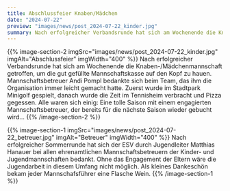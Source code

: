 ```yaml
---
title: Abschlussfeier Knaben/Mädchen
date: "2024-07-22"
preview: "images/news/post_2024-07-22_kinder.jpg"
summary: Nach erfolgreicher Verbandsrunde hat sich am Wochenende die Knaben-/Mädchenmannschaft getroffen, um die gut gefüllte Mannschaftskasse auf den Kopf zu hauen. Mannschaftsbetreuer Andi Pompl bedankte sich beim Team, das ihm die Organisation immer leicht gemacht hatte.
---
```


{{% image-section-2 imgSrc="images/news/post_2024-07-22_kinder.jpg" imgAlt="Abschlussfeier" imgWidth="400" %}}
Nach erfolgreicher Verbandsrunde hat sich am Wochenende die Knaben-/Mädchenmannschaft getroffen, um die gut gefüllte Mannschaftskasse auf den Kopf zu hauen. Mannschaftsbetreuer Andi Pompl bedankte sich beim Team, das ihm die Organisation immer leicht gemacht hatte. Zuerst wurde im Stadtpark Minigolf gespielt, danach wurde die Zeit im Tennisheim verbracht und Pizza gegessen. Alle waren sich einig: Eine tolle Saison mit einem engagierten Mannschaftsbetreuer, der bereits für die nächste Saison wieder gebucht wird...
{{% /image-section-2 %}}

{{% image-section-1 imgSrc="images/news/post_2024-07-22_betreuer.jpg" imgAlt="Betreuer" imgWidth="400" %}}
Nach erfolgreicher Sommerrunde hat sich der ESV durch Jugendleiter Matthias Hanauer bei allen ehrenamtlichen Mannschaftsbetreuern der Kinder- und Jugendmannschaften bedankt. Ohne das Engagement der Eltern wäre die Jugendarbeit in diesem Umfang nicht möglich. Als kleines Dankeschön bekam jeder Mannschafsführer eine Flasche Wein.
{{% /image-section-1 %}}

